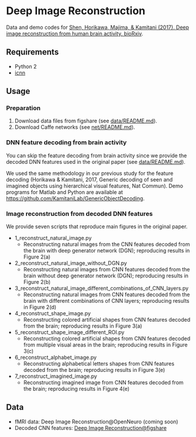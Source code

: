 # Deep Image Reconstruction

Data and demo codes for [Shen, Horikawa, Majima, & Kamitani (2017). Deep image reconstruction from human brain activity. bioRxiv](https://www.biorxiv.org/content/early/2017/12/30/240317).

## Requirements

- Python 2
- [icnn](https://github.com/KamitaniLab/icnn)

## Usage

### Preparation

1. Download data files from figshare (see [data/README.md](data/README.md)).
2. Download Caffe networks (see [net/README.md](net/README.md)).

### DNN feature decoding from brain activity

You can skip the feature decoding from brain activity since we provide the decoded DNN features used in the original paper (see [data/README.md](data/README.md)).

We used the same methodology in our previous study for the feature decoding (Horikawa & Kamitani, 2017, Generic decoding of seen and imagined objects using hierarchical visual features, Nat Commun).
Demo programs for Matlab and Python are available at <https://github.com/KamitaniLab/GenericObjectDecoding>.

### Image reconstruction from decoded DNN features

We provide seven scripts that reproduce main figures in the original paper.

- 1_reconstruct_natural_image.py
    - Reconstructing natural images from the CNN features decoded from the brain with deep generator network (DGN); reproducing results in Figure 2(a)
- 2_reconstruct_natural_image_without_DGN.py
    - Reconstructing natural images from CNN features decoded from the brain without deep generator network (DGN); reproducing results in Figure 2(b)
- 3_reconstruct_natural_image_different_combinations_of_CNN_layers.py
    - Reconstructing natural images from CNN features decoded from the brain with different combinations of CNN layers; reproducing results in Figure 2(d)
- 4_reconstruct_shape_image.py
    - Reconstructing colored artificial shapes from CNN features decoded from the brain; reproducing results in Figure 3(a)
- 5_reconstruct_shape_image_different_ROI.py
    - Reconstructing colored artificial shapes from CNN features decoded from multiple visual areas in the brain; reproducing results in Figure 3(c)
- 6_reconstruct_alphabet_image.py
    - Reconstructing alphabetical letters shapes from CNN features decoded from the brain; reproducing results in Figure 3(e)
- 7_reconstruct_imagined_image.py
    - Reconstructing imagined image from CNN features decoded from the brain; reproducing results in Figure 4(e)

## Data

- fMRI data: Deep Image Reconstruction@OpenNeuro (coming soon)
- Decoded CNN features: [Deep Image Reconstruction@figshare](https://figshare.com/articles/Deep_Image_Reconstruction/7033577)
